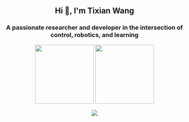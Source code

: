 <div align="center">
<h2> Hi 👋, I'm Tixian Wang </h2>
<h3 align="center">A passionate researcher and developer in the intersection of control, robotics, and learning</h3>

<p align="center">
  <img height="160px" src="https://github-readme-stats-sigma-five.vercel.app/api?username=tixianw&show_icons=true&count_private=true&include_all_commits=true&theme=dark" />
  <img height="160px" src="https://github-readme-stats.vercel.app/api/top-langs/?username=tixianw&count_private=true&theme=dark&layout=compact" />
</p>

<p align="center">
  <img src="https://profile-counter.glitch.me/tixianw/count.svg" />
</p>

<!--
<p align="center">
    <img src="https://raw.githubusercontent.com/platane/platane/output/github-contribution-grid-snake-dark.svg#gh-dark-mode-only" />
    <img src="https://raw.githubusercontent.com/platane/platane/output/github-contribution-grid-snake.svg#gh-light-mode-only" />
</p>
-->

<!--

## Hi there 👋

<!--
**tixianw/tixianw** is a ✨ _special_ ✨ repository because its `README.md` (this file) appears on your GitHub profile.

Here are some ideas to get you started:

- 🔭 I’m currently working on ...
- 🌱 I’m currently learning ...
- 👯 I’m looking to collaborate on ...
- 🤔 I’m looking for help with ...
- 💬 Ask me about ...
- 📫 How to reach me: ...
- 😄 Pronouns: ...
- ⚡ Fun fact: ...
-->
